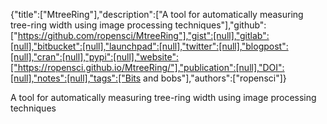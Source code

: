 {"title":["MtreeRing"],"description":["A tool for automatically measuring tree-ring width using image processing techniques"],"github":["https://github.com/ropensci/MtreeRing"],"gist":[null],"gitlab":[null],"bitbucket":[null],"launchpad":[null],"twitter":[null],"blogpost":[null],"cran":[null],"pypi":[null],"website":["https://ropensci.github.io/MtreeRing/"],"publication":[null],"DOI":[null],"notes":[null],"tags":["Bits and bobs"],"authors":["ropensci"]}

A tool for automatically measuring tree-ring width using image processing techniques